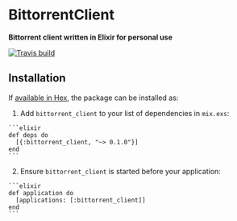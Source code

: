 # BittorrentClient
**Bittorrent client written in Elixir for personal use**

[![Travis build](https://secure.travis-ci.org/JulioDeLeon/bittorrent_client.svg?branch=master
"Build Status")](https://travis-ci.org/JulioDeLeon/bittorrent_client)


## Installation

If [available in Hex](https://hex.pm/docs/publish), the package can be installed as:

  1. Add `bittorrent_client` to your list of dependencies in `mix.exs`:

    ```elixir
    def deps do
      [{:bittorrent_client, "~> 0.1.0"}]
    end
    ```

  2. Ensure `bittorrent_client` is started before your application:

    ```elixir
    def application do
      [applications: [:bittorrent_client]]
    end
    ```

